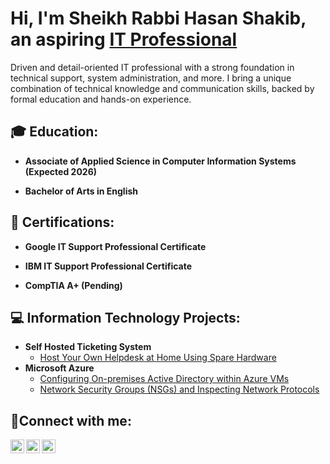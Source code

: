 
<h1>Hi, I'm Sheikh Rabbi Hasan Shakib, 
 <br>  an aspiring <a href="https://www.linkedin.com/in/sheikh-rabbi-hasan-shakib-33a386295">IT Professional</a></h1>
<p> Driven and detail-oriented IT professional with a strong foundation in technical support, system administration, and more. I bring a unique combination of technical knowledge and communication skills, backed by formal education and hands-on experience. </p>

<h2>🎓 Education:</h2>

- <b>Associate of Applied Science in Computer Information Systems (Expected 2026)</b>

- <b>Bachelor of Arts in English</b>

<h2>📜 Certifications:</h2>

- <b>Google IT Support Professional Certificate</b>

- <b>IBM IT Support Professional Certificate</b>

- <b>CompTIA A+ (Pending)</b>

<h2>💻 Information Technology Projects:</h2>

- <b>Self Hosted Ticketing System</b>
  - [Host Your Own Helpdesk at Home Using Spare Hardware](https://github.com/SRH-Shakib/peppermint-helpdesk)
- <b>Microsoft Azure</b>
  - [Configuring On-premises Active Directory within Azure VMs](https://github.com/SRH-Shakib/configure-AD)
  - [Network Security Groups (NSGs) and Inspecting Network Protocols](https://github.com/SRH-Shakib/azure-network-protocol)

<h2>🤳Connect with me:</h2>


[<img align="left" alt="shakib | LinkedIn" width="22px" src="https://cdn.jsdelivr.net/npm/simple-icons@v3/icons/linkedin.svg" />][linkedin]

[<img align="left" alt="shakib | LinkedIn" width="22px" src="https://cdn.jsdelivr.net/npm/simple-icons@v3/icons/youtube.svg" />][youtube]

[<img align="left" alt="shakib | LinkedIn" width="22px" src="https://cdn.jsdelivr.net/npm/simple-icons@v3/icons/twitter.svg" />][twitter]


[linkedin]: https://www.linkedin.com/in/sheikh-rabbi-hasan-shakib-33a386295
[youtube]: https://www.youtube.com/@Tech.Solved12
[twitter]: https://www.x.com/shakib9344
